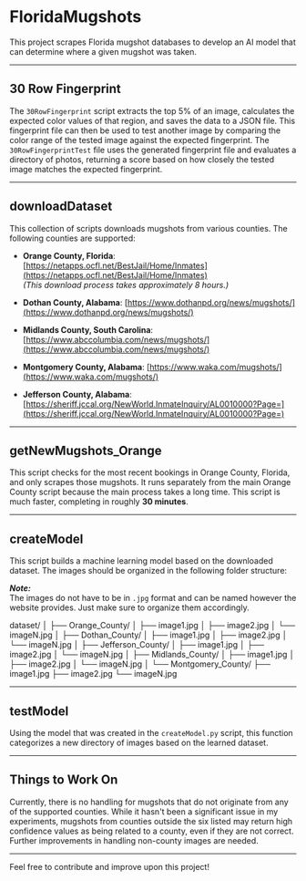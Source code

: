 # FloridaMugshots

This project scrapes Florida mugshot databases to develop an AI model that can determine where a given mugshot was taken.

---

## 30 Row Fingerprint

The `30RowFingerprint` script extracts the top 5% of an image, calculates the expected color values of that region, and saves the data to a JSON file. This fingerprint file can then be used to test another image by comparing the color range of the tested image against the expected fingerprint. The `30RowFingerprintTest` file uses the generated fingerprint file and evaluates a directory of photos, returning a score based on how closely the tested image matches the expected fingerprint.

---

## downloadDataset

This collection of scripts downloads mugshots from various counties. The following counties are supported:

- **Orange County, Florida**: [https://netapps.ocfl.net/BestJail/Home/Inmates](https://netapps.ocfl.net/BestJail/Home/Inmates)  
  _(This download process takes approximately 8 hours.)_

- **Dothan County, Alabama**: [https://www.dothanpd.org/news/mugshots/](https://www.dothanpd.org/news/mugshots/)

- **Midlands County, South Carolina**: [https://www.abccolumbia.com/news/mugshots/](https://www.abccolumbia.com/news/mugshots/)

- **Montgomery County, Alabama**: [https://www.waka.com/mugshots/](https://www.waka.com/mugshots/)

- **Jefferson County, Alabama**: [https://sheriff.jccal.org/NewWorld.InmateInquiry/AL0010000?Page=](https://sheriff.jccal.org/NewWorld.InmateInquiry/AL0010000?Page=)

---

## getNewMugshots_Orange

This script checks for the most recent bookings in Orange County, Florida, and only scrapes those mugshots. It runs separately from the main Orange County script because the main process takes a long time. This script is much faster, completing in roughly **30 minutes**.

---

## createModel

This script builds a machine learning model based on the downloaded dataset. The images should be organized in the following folder structure:  

**_Note:_**  
The images do not have to be in `.jpg` format and can be named however the website provides. Just make sure to organize them accordingly.


dataset/ │ ├── Orange_County/ │ ├── image1.jpg │ ├── image2.jpg │ └── imageN.jpg │ ├── Dothan_County/ │ ├── image1.jpg │ ├── image2.jpg │ └── imageN.jpg │ ├── Jefferson_County/ │ ├── image1.jpg │ ├── image2.jpg │ └── imageN.jpg │ ├── Midlands_County/ │ ├── image1.jpg │ ├── image2.jpg │ └── imageN.jpg │ └── Montgomery_County/ ├── image1.jpg ├── image2.jpg └── imageN.jpg


---

## testModel

Using the model that was created in the `createModel.py` script, this function categorizes a new directory of images based on the learned dataset.

---

## Things to Work On

Currently, there is no handling for mugshots that do not originate from any of the supported counties. While it hasn't been a significant issue in my experiments, mugshots from counties outside the six listed may return high confidence values as being related to a county, even if they are not correct. Further improvements in handling non-county images are needed.

---

Feel free to contribute and improve upon this project!
